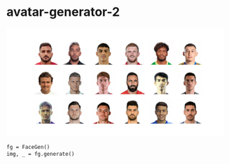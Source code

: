 # avatar-generator-2


<img src="./imgs/example_00.png" width="700">

```
fg = FaceGen()
img, _ = fg.generate()
```
